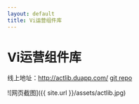 ```yaml
---
layout: default
title: Vi运营组件库
---
```

# Vi运营组件库

线上地址：http://actlib.duapp.com/
[git repo](https://github.com/devWayne/ActiLib)

![网页截图]({{ site.url }}/assets/actlib.jpg)




